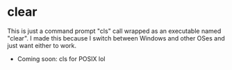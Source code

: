 # clear

This is just a command prompt "cls" call wrapped as an executable named "clear".
I made this because I switch between Windows and other OSes and just want either to work.

- Coming soon: cls for POSIX lol